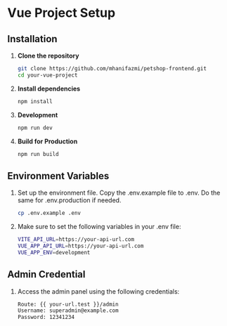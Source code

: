 # Vue Project Setup

## Installation

1. **Clone the repository**

   ```bash
   git clone https://github.com/mhanifazmi/petshop-frontend.git
   cd your-vue-project
2. **Install dependencies**
    
    ```bash
    npm install
3. **Development**

    ```bash
    npm run dev
4. **Build for Production**

    ```bash
    npm run build
## Environment Variables

1. Set up the environment file. Copy the .env.example file to .env. Do the same for .env.production if needed.

    ```bash
    cp .env.example .env
2. Make sure to set the following variables in your .env file:

    ```bash
    VITE_API_URL=https://your-api-url.com
    VUE_APP_API_URL=https://your-api-url.com
    VUE_APP_ENV=development

## Admin Credential

1. Access the admin panel using the following credentials:

    ```bash
    Route: {{ your-url.test }}/admin
    Username: superadmin@example.com
    Password: 12341234
